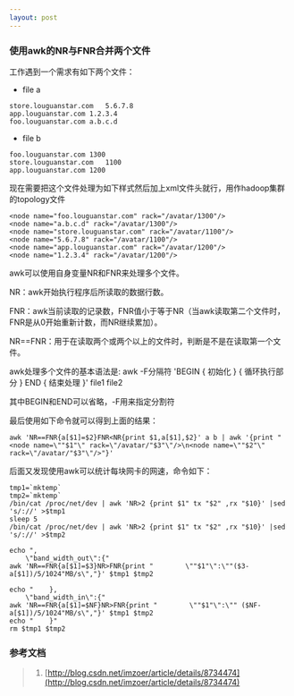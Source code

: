 ```yaml
---
layout: post
---
```


### 使用awk的NR与FNR合并两个文件
工作遇到一个需求有如下两个文件：

- file a

```
store.louguanstar.com	5.6.7.8
app.louguanstar.com	1.2.3.4
foo.louguanstar.com	a.b.c.d
```

- file b

```
foo.louguanstar.com	1300
store.louguanstar.com	1100
app.louguanstar.com	1200
```

现在需要把这个文件处理为如下样式然后加上xml文件头就行，用作hadoop集群的topology文件

```
<node name="foo.louguanstar.com" rack="/avatar/1300"/>
<node name="a.b.c.d" rack="/avatar/1300"/>
<node name="store.louguanstar.com" rack="/avatar/1100"/>
<node name="5.6.7.8" rack="/avatar/1100"/>
<node name="app.louguanstar.com" rack="/avatar/1200"/>
<node name="1.2.3.4" rack="/avatar/1200"/>
```


awk可以使用自身变量NR和FNR来处理多个文件。

NR：awk开始执行程序后所读取的数据行数。

FNR：awk当前读取的记录数，FNR值小于等于NR（当awk读取第二个文件时，FNR是从0开始重新计数，而NR继续累加）。

NR==FNR：用于在读取两个或两个以上的文件时，判断是不是在读取第一个文件。

awk处理多个文件的基本语法是:
awk -F分隔符 'BEGIN { 初始化 } { 循环执行部分 } END { 结束处理 }' file1 file2

其中BEGIN和END可以省略，-F用来指定分割符

最后使用如下命令就可以得到上面的结果：

```
awk 'NR==FNR{a[$1]=$2}FNR<NR{print $1,a[$1],$2}' a b | awk '{print "<node name=\""$1"\" rack=\"/avatar/"$3"\"/>\n<node name=\""$2"\" rack=\"/avatar/"$3"\"/>"}'
```

后面又发现使用awk可以统计每块网卡的网速，命令如下：

```
tmp1=`mktemp`
tmp2=`mktemp`
/bin/cat /proc/net/dev | awk 'NR>2 {print $1" tx "$2" ,rx "$10}' |sed 's/://' >$tmp1
sleep 5
/bin/cat /proc/net/dev | awk 'NR>2 {print $1" tx "$2" ,rx "$10}' |sed 's/://' >$tmp2

echo ",
    \"band_width_out\":{"
awk 'NR==FNR{a[$1]=$3}NR>FNR{print "        \""$1"\":\""($3-a[$1])/5/1024"MB/s\","}' $tmp1 $tmp2

echo "    },
    \"band_width_in\":{"
awk 'NR==FNR{a[$1]=$NF}NR>FNR{print "        \""$1"\":\"" ($NF-a[$1])/5/1024"MB/s\","}' $tmp1 $tmp2
echo "    }"
rm $tmp1 $tmp2
```

### 参考文档

> 1. [http://blog.csdn.net/imzoer/article/details/8734474](http://blog.csdn.net/imzoer/article/details/8734474)
